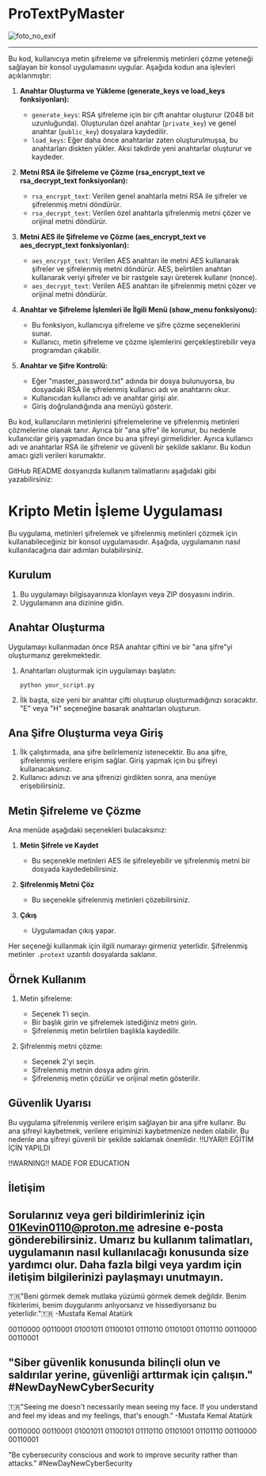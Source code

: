 # ProTextPyMaster
![foto_no_exif](https://github.com/01Kevin01/ProTextPyMaster/assets/131346373/e73e19f7-f983-4724-8cd8-62b74f30b29a)

-------------------------------------------------------------------------------------------------------------------------------------------------
Bu kod, kullanıcıya metin şifreleme ve şifrelenmiş metinleri çözme yeteneği sağlayan bir konsol uygulamasını uygular. Aşağıda kodun ana işlevleri açıklanmıştır:

1. **Anahtar Oluşturma ve Yükleme (generate_keys ve load_keys fonksiyonları):**
   - `generate_keys`: RSA şifreleme için bir çift anahtar oluşturur (2048 bit uzunluğunda). Oluşturulan özel anahtar (`private_key`) ve genel anahtar (`public_key`) dosyalara kaydedilir.
   - `load_keys`: Eğer daha önce anahtarlar zaten oluşturulmuşsa, bu anahtarları diskten yükler. Aksi takdirde yeni anahtarlar oluşturur ve kaydeder.

2. **Metni RSA ile Şifreleme ve Çözme (rsa_encrypt_text ve rsa_decrypt_text fonksiyonları):**
   - `rsa_encrypt_text`: Verilen genel anahtarla metni RSA ile şifreler ve şifrelenmiş metni döndürür.
   - `rsa_decrypt_text`: Verilen özel anahtarla şifrelenmiş metni çözer ve orijinal metni döndürür.

3. **Metni AES ile Şifreleme ve Çözme (aes_encrypt_text ve aes_decrypt_text fonksiyonları):**
   - `aes_encrypt_text`: Verilen AES anahtarı ile metni AES kullanarak şifreler ve şifrelenmiş metni döndürür. AES, belirtilen anahtarı kullanarak veriyi şifreler ve bir rastgele sayı üreterek kullanır (nonce).
   - `aes_decrypt_text`: Verilen AES anahtarı ile şifrelenmiş metni çözer ve orijinal metni döndürür.

4. **Anahtar ve Şifreleme İşlemleri ile İlgili Menü (show_menu fonksiyonu):**
   - Bu fonksiyon, kullanıcıya şifreleme ve şifre çözme seçeneklerini sunar.
   - Kullanıcı, metin şifreleme ve çözme işlemlerini gerçekleştirebilir veya programdan çıkabilir.

5. **Anahtar ve Şifre Kontrolü:**
   - Eğer "master_password.txt" adında bir dosya bulunuyorsa, bu dosyadaki RSA ile şifrelenmiş kullanıcı adı ve anahtarını okur.
   - Kullanıcıdan kullanıcı adı ve anahtar girişi alır.
   - Giriş doğrulandığında ana menüyü gösterir.

Bu kod, kullanıcıların metinlerini şifrelemelerine ve şifrelenmiş metinleri çözmelerine olanak tanır.
Ayrıca bir "ana şifre" ile korunur, bu nedenle kullanıcılar giriş yapmadan önce bu ana şifreyi girmelidirler.
Ayrıca kullanıcı adı ve anahtarlar RSA ile şifrelenir ve güvenli bir şekilde saklanır. Bu kodun amacı gizli verileri korumaktır. 

GitHub README dosyanızda kullanım talimatlarını aşağıdaki gibi yazabilirsiniz:

# Kripto Metin İşleme Uygulaması

Bu uygulama, metinleri şifrelemek ve şifrelenmiş metinleri çözmek için kullanabileceğiniz bir konsol uygulamasıdır. Aşağıda, uygulamanın nasıl kullanılacağına dair adımları bulabilirsiniz.

## Kurulum

1. Bu uygulamayı bilgisayarınıza klonlayın veya ZIP dosyasını indirin.
2. Uygulamanın ana dizinine gidin.

## Anahtar Oluşturma

Uygulamayı kullanmadan önce RSA anahtar çiftini ve bir "ana şifre"yi oluşturmanız gerekmektedir.

1. Anahtarları oluşturmak için uygulamayı başlatın:
   ```
   python your_script.py
   ```
2. İlk başta, size yeni bir anahtar çifti oluşturup oluşturmadığınızı soracaktır. "E" veya "H" seçeneğine basarak anahtarları oluşturun.

## Ana Şifre Oluşturma veya Giriş

1. İlk çalıştırmada, ana şifre belirlemeniz istenecektir. Bu ana şifre, şifrelenmiş verilere erişim sağlar. Giriş yapmak için bu şifreyi kullanacaksınız.
2. Kullanıcı adınızı ve ana şifrenizi girdikten sonra, ana menüye erişebilirsiniz.

## Metin Şifreleme ve Çözme

Ana menüde aşağıdaki seçenekleri bulacaksınız:

1. **Metin Şifrele ve Kaydet**
   - Bu seçenekle metinleri AES ile şifreleyebilir ve şifrelenmiş metni bir dosyada kaydedebilirsiniz.

2. **Şifrelenmiş Metni Çöz**
   - Bu seçenekle şifrelenmiş metinleri çözebilirsiniz.

3. **Çıkış**
   - Uygulamadan çıkış yapar.

Her seçeneği kullanmak için ilgili numarayı girmeniz yeterlidir. Şifrelenmiş metinler `.protext` uzantılı dosyalarda saklanır.

## Örnek Kullanım

1. Metin şifreleme:
   - Seçenek 1'i seçin.
   - Bir başlık girin ve şifrelemek istediğiniz metni girin.
   - Şifrelenmiş metin belirtilen başlıkla kaydedilir.

2. Şifrelenmiş metni çözme:
   - Seçenek 2'yi seçin.
   - Şifrelenmiş metnin dosya adını girin.
   - Şifrelenmiş metin çözülür ve orijinal metin gösterilir.

## Güvenlik Uyarısı

Bu uygulama şifrelenmiş verilere erişim sağlayan bir ana şifre kullanır. Bu ana şifreyi kaybetmek, verilere erişiminizi kaybetmenize neden olabilir. Bu nedenle ana şifreyi güvenli bir şekilde saklamak önemlidir.
!!UYARI!! EĞİTİM İÇİN YAPILDI

!!WARNING!! MADE FOR EDUCATION

## İletişim

Sorularınız veya geri bildirimleriniz için [01Kevin0110@proton.me](mailto:01Kevin0110@proton.me) adresine e-posta gönderebilirsiniz.
Umarız bu kullanım talimatları, uygulamanın nasıl kullanılacağı konusunda size yardımcı olur. Daha fazla bilgi veya yardım için iletişim bilgilerinizi paylaşmayı unutmayın.
-------------------------------------------------------------------------------------------------------------------------------------------------
🇹🇷"Beni görmek demek mutlaka yüzümü görmek demek değildir. Benim fikirlerimi, benim duygularımı anlıyorsanız ve hissediyorsanız bu yeterlidir."🇹🇷
-Mustafa Kemal Atatürk

00110000 00110001 01001011 01100101 01110110 01101001 01101110 00110000 00110001 

"Siber güvenlik konusunda bilinçli olun ve saldırılar yerine, güvenliği arttırmak için çalışın."
#NewDayNewCyberSecurity
-------------------------------------------------------------------------------------------------------------------------------------------------
🇹🇷"Seeing me doesn't necessarily mean seeing my face. If you understand and feel my ideas and my feelings, that's enough."
-Mustafa Kemal Atatürk

00110000 00110001 01001011 01100101 01110110 01101001 01101110 00110000 00110001

"Be cybersecurity conscious and work to improve security rather than attacks."
#NewDayNewCyberSecurity
